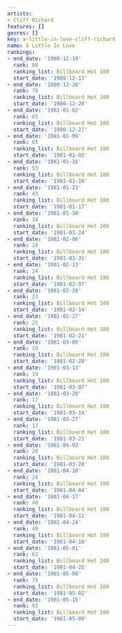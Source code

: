 ```yaml
---
artists:
- Cliff Richard
features: []
genres: []
key: a-little-in-love-cliff-richard
name: A Little In Love
rankings:
- end_date: '1980-12-19'
  rank: 88
  ranking_list: Billboard Hot 100
  start_date: '1980-12-13'
- end_date: '1980-12-26'
  rank: 78
  ranking_list: Billboard Hot 100
  start_date: '1980-12-20'
- end_date: '1981-01-02'
  rank: 65
  ranking_list: Billboard Hot 100
  start_date: '1980-12-27'
- end_date: '1981-01-09'
  rank: 65
  ranking_list: Billboard Hot 100
  start_date: '1981-01-03'
- end_date: '1981-01-16'
  rank: 53
  ranking_list: Billboard Hot 100
  start_date: '1981-01-10'
- end_date: '1981-01-23'
  rank: 43
  ranking_list: Billboard Hot 100
  start_date: '1981-01-17'
- end_date: '1981-01-30'
  rank: 34
  ranking_list: Billboard Hot 100
  start_date: '1981-01-24'
- end_date: '1981-02-06'
  rank: 28
  ranking_list: Billboard Hot 100
  start_date: '1981-01-31'
- end_date: '1981-02-13'
  rank: 24
  ranking_list: Billboard Hot 100
  start_date: '1981-02-07'
- end_date: '1981-02-20'
  rank: 23
  ranking_list: Billboard Hot 100
  start_date: '1981-02-14'
- end_date: '1981-02-27'
  rank: 21
  ranking_list: Billboard Hot 100
  start_date: '1981-02-21'
- end_date: '1981-03-06'
  rank: 19
  ranking_list: Billboard Hot 100
  start_date: '1981-02-28'
- end_date: '1981-03-13'
  rank: 19
  ranking_list: Billboard Hot 100
  start_date: '1981-03-07'
- end_date: '1981-03-20'
  rank: 17
  ranking_list: Billboard Hot 100
  start_date: '1981-03-14'
- end_date: '1981-03-27'
  rank: 17
  ranking_list: Billboard Hot 100
  start_date: '1981-03-21'
- end_date: '1981-04-03'
  rank: 20
  ranking_list: Billboard Hot 100
  start_date: '1981-03-28'
- end_date: '1981-04-10'
  rank: 24
  ranking_list: Billboard Hot 100
  start_date: '1981-04-04'
- end_date: '1981-04-17'
  rank: 48
  ranking_list: Billboard Hot 100
  start_date: '1981-04-11'
- end_date: '1981-04-24'
  rank: 49
  ranking_list: Billboard Hot 100
  start_date: '1981-04-18'
- end_date: '1981-05-01'
  rank: 62
  ranking_list: Billboard Hot 100
  start_date: '1981-04-25'
- end_date: '1981-05-08'
  rank: 75
  ranking_list: Billboard Hot 100
  start_date: '1981-05-02'
- end_date: '1981-05-15'
  rank: 93
  ranking_list: Billboard Hot 100
  start_date: '1981-05-09'
---
```


